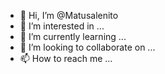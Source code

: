 - 👋 Hi, I’m @Matusalenito
- 👀 I’m interested in ...
- 🌱 I’m currently learning ...
- 💞️ I’m looking to collaborate on ...
- 📫 How to reach me ...

<!---
Matusalenito/Matusalenito is a ✨ special ✨ repository because its `README.md` (this file) appears on your GitHub profile.
You can click the Preview link to take a look at your changes.
--->
